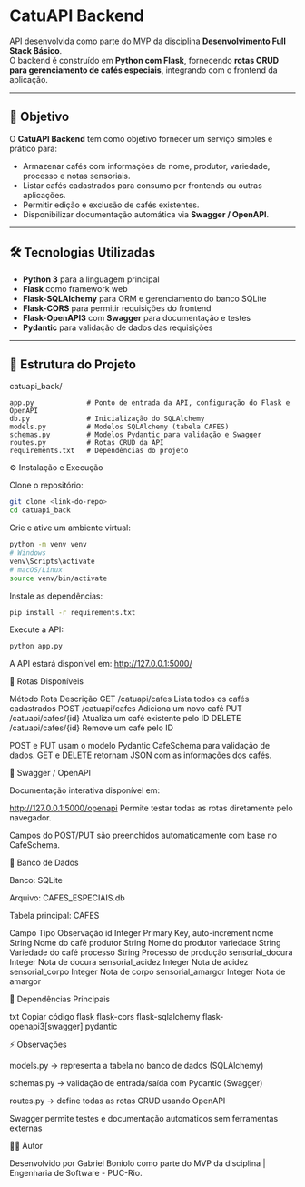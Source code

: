 # CatuAPI Backend

API desenvolvida como parte do MVP da disciplina **Desenvolvimento Full Stack Básico**.  
O backend é construído em **Python com Flask**, fornecendo **rotas CRUD para gerenciamento de cafés especiais**, integrando com o frontend da aplicação.

---

## 🚀 Objetivo
O **CatuAPI Backend** tem como objetivo fornecer um serviço simples e prático para:

- Armazenar cafés com informações de nome, produtor, variedade, processo e notas sensoriais.  
- Listar cafés cadastrados para consumo por frontends ou outras aplicações.  
- Permitir edição e exclusão de cafés existentes.  
- Disponibilizar documentação automática via **Swagger / OpenAPI**.

---

## 🛠 Tecnologias Utilizadas
- **Python 3** para a linguagem principal  
- **Flask** como framework web  
- **Flask-SQLAlchemy** para ORM e gerenciamento do banco SQLite  
- **Flask-CORS** para permitir requisições do frontend  
- **Flask-OpenAPI3** com **Swagger** para documentação e testes  
- **Pydantic** para validação de dados das requisições  

---

## 📂 Estrutura do Projeto
catuapi_back/  
```plaintext
app.py             # Ponto de entrada da API, configuração do Flask e OpenAPI
db.py              # Inicialização do SQLAlchemy
models.py          # Modelos SQLAlchemy (tabela CAFES)
schemas.py         # Modelos Pydantic para validação e Swagger
routes.py          # Rotas CRUD da API
requirements.txt   # Dependências do projeto
```
⚙️ Instalação e Execução

Clone o repositório:

```bash
git clone <link-do-repo>
cd catuapi_back
```

Crie e ative um ambiente virtual:

```bash
python -m venv venv
# Windows
venv\Scripts\activate
# macOS/Linux
source venv/bin/activate
```

Instale as dependências:

```bash
pip install -r requirements.txt
```

Execute a API:

```bash
python app.py
```

A API estará disponível em: http://127.0.0.1:5000/

🔗 Rotas Disponíveis

Método	Rota	Descrição
GET	/catuapi/cafes	Lista todos os cafés cadastrados
POST	/catuapi/cafes	Adiciona um novo café
PUT	/catuapi/cafes/{id}	Atualiza um café existente pelo ID
DELETE	/catuapi/cafes/{id}	Remove um café pelo ID

POST e PUT usam o modelo Pydantic CafeSchema para validação de dados.
GET e DELETE retornam JSON com as informações dos cafés.

📌 Swagger / OpenAPI

Documentação interativa disponível em:

http://127.0.0.1:5000/openapi
Permite testar todas as rotas diretamente pelo navegador.

Campos do POST/PUT são preenchidos automaticamente com base no CafeSchema.

💾 Banco de Dados

Banco: SQLite

Arquivo: CAFES_ESPECIAIS.db

Tabela principal: CAFES

Campo	Tipo	Observação
id	Integer	Primary Key, auto-increment
nome	String	Nome do café
produtor	String	Nome do produtor
variedade	String	Variedade do café
processo	String	Processo de produção
sensorial_docura	Integer	Nota de docura
sensorial_acidez	Integer	Nota de acidez
sensorial_corpo	Integer	Nota de corpo
sensorial_amargor	Integer	Nota de amargor

🧩 Dependências Principais

txt
Copiar código
flask
flask-cors
flask-sqlalchemy
flask-openapi3[swagger]
pydantic

⚡ Observações

models.py → representa a tabela no banco de dados (SQLAlchemy)

schemas.py → validação de entrada/saída com Pydantic (Swagger)

routes.py → define todas as rotas CRUD usando OpenAPI

Swagger permite testes e documentação automáticos sem ferramentas externas

👨‍💻 Autor

Desenvolvido por Gabriel Boniolo como parte do MVP da disciplina | Engenharia de Software - PUC-Rio.
